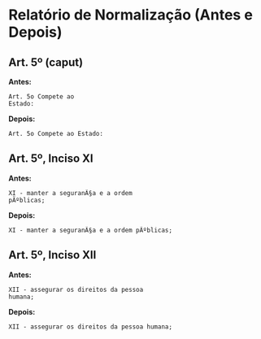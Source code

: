 # Relatório de Normalização (Antes e Depois)

## Art. 5º (caput)
**Antes:**
```
Art. 5o Compete ao 
Estado:
```
**Depois:**
```
Art. 5o Compete ao Estado:
```

## Art. 5º, Inciso XI
**Antes:**
```
XI - manter a seguranÃ§a e a ordem 
pÃºblicas;
```
**Depois:**
```
XI - manter a seguranÃ§a e a ordem pÃºblicas;
```

## Art. 5º, Inciso XII
**Antes:**
```
XII - assegurar os direitos da pessoa 
humana;
```
**Depois:**
```
XII - assegurar os direitos da pessoa humana;
```

